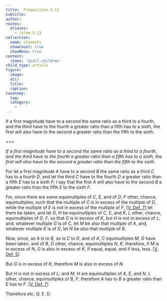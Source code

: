 ```yaml
---
title:  Proposition 5.13
subtitle: 
author:
routes:
  aliases:
    - /elem.5.13
collection:
  name: elements
  showCount: true
  showMenu: true
content:
  items: '@self.children'
child_type: article
figure:
  image:
  alt:
  title:
  caption:
taxonomy:
  tag:
  category:
    - 
---
```


<p><emph>If a first magnitude have to a second the same ratio as a third to a fourth</emph>, <emph>and the third have to the fourth a greater ratio than a fifth has to a sixth</emph>, <emph>the first will also have to the second a greater ratio than the fifth to the sixth</emph>. </p>

===

<p><em>If a first magnitude have to a second the same ratio as a third to a fourth</em>, <em>and the third have to the fourth a greater ratio than a fifth has to a sixth</em>, <em>the first will also have to the second a greater ratio than the fifth to the sixth</em>. </p>

<p>For let a first magnitude <em>A</em> have to a second <em>B</em> the same ratio as a third <em>C</em> has to a fourth <em>D</em>, and let the third <em>C</em> have to the fourth <em>D</em> a greater ratio than a fifth <em>E</em> has to a sixth <em>F</em>; I say that the first <em>A</em> will also have to the second <em>B</em> a greater ratio than the fifth <em>E</em> to the sixth <em>F</em>. 
      </p>

<p>For, since there are some equimultiples of <em>C</em>, <em>E</em>, and of <em>D</em>, <em>F</em> other, chance, equimultiples, such that the multiple of <em>C</em> is in excess of the multiple of <em>D</em>, <pb n="161"/>while the multiple of <em>E</em> is not in excess of the multiple of <em>F</em>, [<a href="/elem.5.def.7">V. Def. 7</a>] let them be taken, and let <em>G</em>, <em>H</em> be equimultiples of <em>C</em>, <em>E</em>, and <em>K</em>, <em>L</em> other, chance, equimultiples of <em>D</em>, <em>F</em>, so that <em>G</em> is in excess of <em>K</em>, but <em>H</em> is not in excess of <em>L</em>; and, whatever multiple <em>G</em> is of <em>C</em>, let <em>M</em> be also that multiple of <em>A</em>, and, whatever multiple <em>K</em> is of <em>D</em>, let <em>N</em> be also that multiple of <em>B</em>. </p>

<p>Now, since, as <em>A</em> is to <em>B</em>, so is <em>C</em> to <em>D</em>, and of <em>A</em>, <em>C</em> equimultiples <em>M</em>, <em>G</em> have been taken, and of <em>B</em>, <em>D</em> other, chance, equimultiples <em>N</em>, <em>K</em>, therefore, if <em>M</em> is in excess of <em>N</em>, <em>G</em> is also in excess of <em>K</em>, if equal, equal, and if less, less. [<a href="/elem.5.def.5">V. Def. 5</a>] </p>

<p>But <em>G</em> is in excess of <em>K</em>; therefore <em>M</em> is also in excess of <em>N</em>. </p>

<p>But <em>H</em> is not in excess of <em>L</em>; and <em>M</em>, <em>H</em> are equimultiples of <em>A</em>, <em>E</em>, and <em>N</em>, <em>L</em> other, chance, equimultiples of <em>B</em>, <em>F</em>; <span class="center">therefore <em>A</em> has to <em>B</em> a greater ratio than <em>E</em> has to <em>F</em>. [<a href="/elem.5.def.7">V. Def. 7</a>]</span>
      </p>

<p>Therefore etc. Q. E. D.</p>
